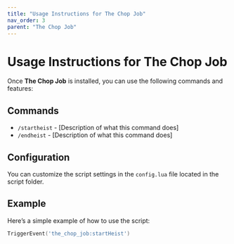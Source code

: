 ```yaml
---
title: "Usage Instructions for The Chop Job"
nav_order: 3
parent: "The Chop Job"
---
```


# Usage Instructions for The Chop Job

Once **The Chop Job** is installed, you can use the following commands and features:

## Commands
- `/startheist` - [Description of what this command does]
- `/endheist` - [Description of what this command does]

## Configuration
You can customize the script settings in the `config.lua` file located in the script folder.

## Example
Here’s a simple example of how to use the script:
```lua
TriggerEvent('the_chop_job:startHeist')
